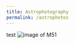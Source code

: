 ```yaml
---
title: Astrophotography
permalink: /astrophotos
---
```

test
![image of M51](/assets/images/M51.jpg)
